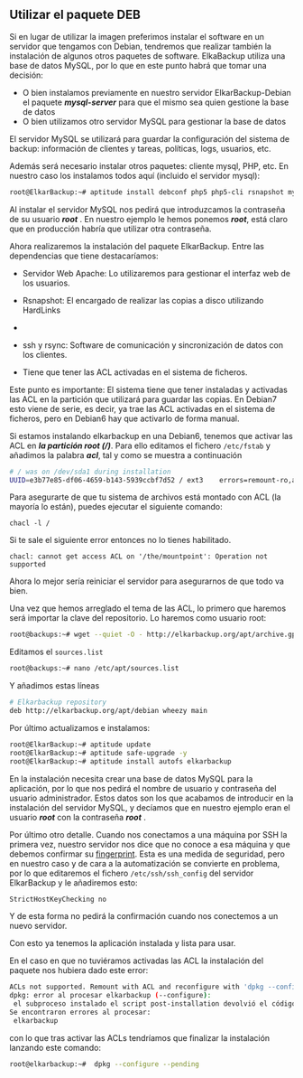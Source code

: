 ## Utilizar el paquete DEB

Si en lugar de utilizar la imagen preferimos instalar el software en un servidor que tengamos con Debian, tendremos que realizar también la instalación de algunos otros paquetes de software. ElkaBackup utiliza una base de datos MySQL, por lo que en este punto habrá que tomar una decisión:
- O bien instalamos previamente en nuestro servidor ElkarBackup-Debian el paquete ***mysql-server*** para que el mismo sea quien gestione la base de datos
- O bien utilizamos otro servidor MySQL para gestionar la base de datos

El servidor MySQL se utilizará para guardar la configuración del sistema de backup: información de clientes y tareas, políticas, logs, usuarios, etc.

Además será necesario instalar otros paquetes: cliente mysql, PHP, etc. En nuestro caso los instalamos todos aquí (incluido el servidor mysql):

```bash
root@ElkarBackup:~# aptitude install debconf php5 php5-cli rsnapshot mysql-server php5-mysql acl bzip2
```


Al instalar el servidor MySQL nos pedirá que introduzcamos la contraseña de su usuario  ***root*** . En nuestro ejemplo le hemos ponemos ***root***, está claro que en producción habría que utilizar otra contraseña.

Ahora realizaremos la instalación del paquete ElkarBackup. Entre las dependencias que  tiene destacaríamos:

- Servidor Web Apache: Lo utilizaremos para gestionar el interfaz web de los usuarios.

- Rsnapshot: El encargado de realizar las copias a disco utilizando HardLinks
-
- ssh y rsync: Software de comunicación y sincronización de datos con los clientes.

- Tiene que tener las ACL activadas en el sistema de ficheros.

Este punto es importante: El sistema tiene que tener instaladas y activadas las ACL en la partición que utilizará para guardar las copias. En Debian7 esto viene de serie, es decir, ya trae las ACL activadas en el sistema de ficheros, pero en Debian6 hay que activarlo de forma manual.

Si estamos instalando elkarbackup en una Debian6, tenemos que activar las ACL en ***la partición root (/)***. Para ello editamos el fichero `/etc/fstab` y añadimos la palabra ***acl***, tal y como se muestra a continuación

```bash
# / was on /dev/sda1 during installation
UUID=e3b77e85-df06-4659-b143-5939ccbf7d52 / ext3    errors=remount-ro,acl 0       1
```

Para asegurarte de que tu sistema de archivos está montado con ACL (la mayoría lo están), puedes ejecutar el siguiente comando: 
```
chacl -l /
```
Si te sale el siguiente error entonces no lo tienes habilitado. 
```
chacl: cannot get access ACL on '/the/mountpoint': Operation not supported
```


Ahora lo mejor sería reiniciar el servidor para asegurarnos de que todo va bien.

Una vez que hemos arreglado el tema de las ACL, lo primero que haremos será importar la clave del repositorio. Lo haremos como usuario root:

```bash
root@backups:~# wget --quiet -O - http://elkarbackup.org/apt/archive.gpg.key | apt-key add -
```


Editamos el `sources.list`
```bash
root@backups:~# nano /etc/apt/sources.list
```


Y añadimos estas líneas
```bash
# Elkarbackup repository
deb http://elkarbackup.org/apt/debian wheezy main
```


Por último actualizamos e instalamos:
```bash
root@ElkarBackup:~# aptitude update
root@ElkarBackup:~# aptitude safe-upgrade -y
root@ElkarBackup:~# aptitude install autofs elkarbackup
```


En la instalación necesita crear una base de datos MySQL para la aplicación, por lo que nos pedirá el nombre de usuario y contraseña del usuario administrador. Estos datos son los que acabamos de introducir en la instalación del servidor MySQL, y decíamos que en nuestro ejemplo eran el usuario  ***root*** con la contraseña ***root*** .

Por último otro detalle. Cuando nos conectamos a una máquina por SSH la primera vez, nuestro servidor nos dice que no conoce a esa máquina y que debemos confirmar su [fingerprint](http://linuxcommando.blogspot.com.es/2008/10/how-to-disable-ssh-host-key-checking.html). Esta es una medida de seguridad, pero en nuestro caso y de cara a la automatización se convierte en problema, por lo que editaremos el fichero  `/etc/ssh/ssh_config`  del servidor ElkarBackup y le añadiremos esto:
```bash
StrictHostKeyChecking no
```


Y de esta forma no pedirá la confirmación cuando nos conectemos a un nuevo servidor.

Con esto ya tenemos la aplicación instalada y lista para usar.

En el caso en que no tuviéramos activadas las ACL la instalación del paquete nos hubiera dado este error:

```bash
ACLs not supported. Remount with ACL and reconfigure with 'dpkg --configure --pending'
dpkg: error al procesar elkarbackup (--configure):
 el subproceso instalado el script post-installation devolvió el código de salida de error 1
Se encontraron errores al procesar:
 elkarbackup
```


con lo que tras activar las ACLs tendríamos que finalizar la instalación lanzando este comando:

```bash
root@elkarbackup:~#  dpkg --configure --pending
```

